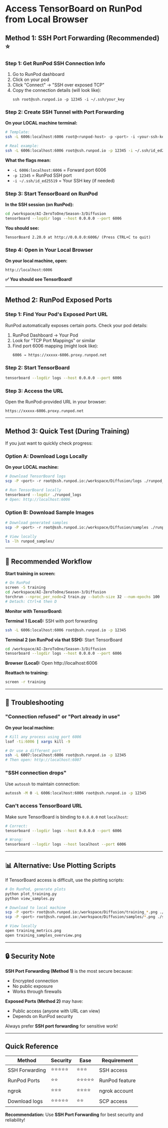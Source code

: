 # Access TensorBoard on RunPod from Local Browser

## Method 1: SSH Port Forwarding (Recommended) ⭐

### Step 1: Get RunPod SSH Connection Info

1. Go to RunPod dashboard
2. Click on your pod
3. Click "Connect" → "SSH over exposed TCP"
4. Copy the connection details (will look like):
   ```
   ssh root@ssh.runpod.io -p 12345 -i ~/.ssh/your_key
   ```

### Step 2: Create SSH Tunnel with Port Forwarding

**On your LOCAL machine terminal:**

```bash
# Template:
ssh -L 6006:localhost:6006 root@<runpod-host> -p <port> -i <your-ssh-key>

# Real example:
ssh -L 6006:localhost:6006 root@ssh.runpod.io -p 12345 -i ~/.ssh/id_ed25519
```

**What the flags mean:**
- `-L 6006:localhost:6006` = Forward port 6006
- `-p 12345` = RunPod SSH port
- `-i ~/.ssh/id_ed25519` = Your SSH key (if needed)

### Step 3: Start TensorBoard on RunPod

**In the SSH session (on RunPod):**

```bash
cd /workspace/AI-ZeroToOne/Season-3/Diffusion
tensorboard --logdir logs --host 0.0.0.0 --port 6006
```

**You should see:**
```
TensorBoard 2.20.0 at http://0.0.0.0:6006/ (Press CTRL+C to quit)
```

### Step 4: Open in Your Local Browser

**On your local machine, open:**
```
http://localhost:6006
```

**✅ You should see TensorBoard!**

---

## Method 2: RunPod Exposed Ports

### Step 1: Find Your Pod's Exposed Port URL

RunPod automatically exposes certain ports. Check your pod details:

1. RunPod Dashboard → Your Pod
2. Look for "TCP Port Mappings" or similar
3. Find port 6006 mapping (might look like):
   ```
   6006 → https://xxxxx-6006.proxy.runpod.net
   ```

### Step 2: Start TensorBoard

```bash
tensorboard --logdir logs --host 0.0.0.0 --port 6006
```

### Step 3: Access the URL

Open the RunPod-provided URL in your browser:
```
https://xxxxx-6006.proxy.runpod.net
```

---

## Method 3: Quick Test (During Training)

If you just want to quickly check progress:

### Option A: Download Logs Locally

**On your LOCAL machine:**

```bash
# Download TensorBoard logs
scp -P <port> -r root@ssh.runpod.io:/workspace/Diffusion/logs ./runpod_logs

# Run TensorBoard locally
tensorboard --logdir ./runpod_logs
# Open: http://localhost:6006
```

### Option B: Download Sample Images

```bash
# Download generated samples
scp -P <port> -r root@ssh.runpod.io:/workspace/Diffusion/samples ./runpod_samples

# View locally
ls -lh runpod_samples/
```

---

## 🎯 Recommended Workflow

**Start training in screen:**
```bash
# On RunPod
screen -S training
cd /workspace/AI-ZeroToOne/Season-3/Diffusion
torchrun --nproc_per_node=2 train.py --batch-size 32 --num-epochs 100
# Detach: Ctrl+A then D
```

**Monitor with TensorBoard:**

**Terminal 1 (Local):** SSH with port forwarding
```bash
ssh -L 6006:localhost:6006 root@ssh.runpod.io -p 12345
```

**Terminal 2 (on RunPod via that SSH):** Start TensorBoard
```bash
cd /workspace/AI-ZeroToOne/Season-3/Diffusion
tensorboard --logdir logs --host 0.0.0.0 --port 6006
```

**Browser (Local):** Open http://localhost:6006

**Reattach to training:**
```bash
screen -r training
```

---

## 🐛 Troubleshooting

### "Connection refused" or "Port already in use"

**On your local machine:**
```bash
# Kill any process using port 6006
lsof -ti:6006 | xargs kill -9

# Or use a different port
ssh -L 6007:localhost:6006 root@ssh.runpod.io -p 12345
# Then open: http://localhost:6007
```

### "SSH connection drops"

Use `autossh` to maintain connection:
```bash
autossh -M 0 -L 6006:localhost:6006 root@ssh.runpod.io -p 12345
```

### Can't access TensorBoard URL

Make sure TensorBoard is binding to `0.0.0.0` not `localhost`:
```bash
# Correct:
tensorboard --logdir logs --host 0.0.0.0 --port 6006

# Wrong:
tensorboard --logdir logs --host localhost --port 6006
```

---

## 📊 Alternative: Use Plotting Scripts

If TensorBoard access is difficult, use the plotting scripts:

```bash
# On RunPod, generate plots
python plot_training.py
python view_samples.py

# Download to local machine
scp -P <port> root@ssh.runpod.io:/workspace/Diffusion/training_*.png ./
scp -P <port> root@ssh.runpod.io:/workspace/Diffusion/samples/*.png ./samples/

# View locally
open training_metrics.png
open training_samples_overview.png
```

---

## 🔒 Security Note

**SSH Port Forwarding (Method 1)** is the most secure because:
- Encrypted connection
- No public exposure
- Works through firewalls

**Exposed Ports (Method 2)** may have:
- Public access (anyone with URL can view)
- Depends on RunPod security

Always prefer **SSH port forwarding** for sensitive work!

---

## Quick Reference

| Method | Security | Ease | Requirement |
|--------|----------|------|-------------|
| SSH Forwarding | ⭐⭐⭐⭐⭐ | ⭐⭐⭐ | SSH access |
| RunPod Ports | ⭐⭐ | ⭐⭐⭐⭐⭐ | RunPod feature |
| ngrok | ⭐⭐⭐ | ⭐⭐⭐⭐ | ngrok account |
| Download logs | ⭐⭐⭐⭐⭐ | ⭐⭐ | SCP access |

**Recommendation:** Use **SSH Port Forwarding** for best security and reliability!
